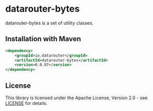 # datarouter-bytes

datarouter-bytes is a set of utility classes.

## Installation with Maven

```xml
<dependency>
	<groupId>io.datarouter</groupId>
	<artifactId>datarouter-bytes</artifactId>
	<version>0.0.97</version>
</dependency>
```

## License

This library is licensed under the Apache License, Version 2.0 - see [LICENSE](../LICENSE) for details.
